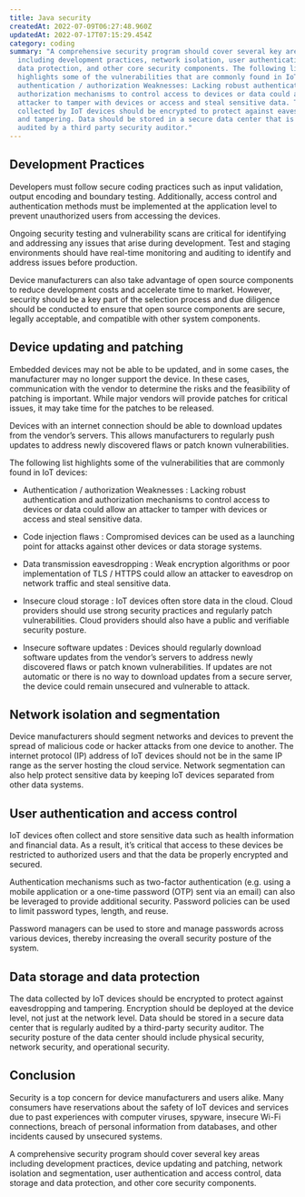 ```yaml
---
title: Java security
createdAt: 2022-07-09T06:27:48.960Z
updatedAt: 2022-07-17T07:15:29.454Z
category: coding
summary: "A comprehensive security program should cover several key areas
  including development practices, network isolation, user authentication and
  data protection, and other core security components. The following list
  highlights some of the vulnerabilities that are commonly found in IoT devices:
  authentication / authorization Weaknesses: Lacking robust authentication and
  authorization mechanisms to control access to devices or data could allow an
  attacker to tamper with devices or access and steal sensitive data. The data
  collected by IoT devices should be encrypted to protect against eavesdropping
  and tampering. Data should be stored in a secure data center that is regularly
  audited by a third party security auditor."
---
```


## Development Practices

Developers must follow secure coding practices such as input validation, output encoding and boundary testing. Additionally, access control and authentication methods must be implemented at the application level to prevent unauthorized users from accessing the devices.

Ongoing security testing and vulnerability scans are critical for identifying and addressing any issues that arise during development. Test and staging environments should have real-time monitoring and auditing to identify and address issues before production.

Device manufacturers can also take advantage of open source components to reduce development costs and accelerate time to market. However, security should be a key part of the selection process and due diligence should be conducted to ensure that open source components are secure, legally acceptable, and compatible with other system components.

## Device updating and patching

Embedded devices may not be able to be updated, and in some cases, the manufacturer may no longer support the device. In these cases, communication with the vendor to determine the risks and the feasibility of patching is important. While major vendors will provide patches for critical issues, it may take time for the patches to be released.

Devices with an internet connection should be able to download updates from the vendor’s servers. This allows manufacturers to regularly push updates to address newly discovered flaws or patch known vulnerabilities.

The following list highlights some of the vulnerabilities that are commonly found in IoT devices:

- Authentication / authorization Weaknesses : Lacking robust authentication and authorization mechanisms to control access to devices or data could allow an attacker to tamper with devices or access and steal sensitive data.

- Code injection flaws : Compromised devices can be used as a launching point for attacks against other devices or data storage systems.

- Data transmission eavesdropping : Weak encryption algorithms or poor implementation of TLS / HTTPS could allow an attacker to eavesdrop on network traffic and steal sensitive data.

- Insecure cloud storage : IoT devices often store data in the cloud. Cloud providers should use strong security practices and regularly patch vulnerabilities. Cloud providers should also have a public and verifiable security posture.

- Insecure software updates : Devices should regularly download software updates from the vendor’s servers to address newly discovered flaws or patch known vulnerabilities. If updates are not automatic or there is no way to download updates from a secure server, the device could remain unsecured and vulnerable to attack.

## Network isolation and segmentation

Device manufacturers should segment networks and devices to prevent the spread of malicious code or hacker attacks from one device to another. The internet protocol (IP) address of IoT devices should not be in the same IP range as the server hosting the cloud service. Network segmentation can also help protect sensitive data by keeping IoT devices separated from other data systems.

## User authentication and access control

IoT devices often collect and store sensitive data such as health information and financial data. As a result, it’s critical that access to these devices be restricted to authorized users and that the data be properly encrypted and secured.

Authentication mechanisms such as two-factor authentication (e.g. using a mobile application or a one-time password (OTP) sent via an email) can also be leveraged to provide additional security. Password policies can be used to limit password types, length, and reuse.

Password managers can be used to store and manage passwords across various devices, thereby increasing the overall security posture of the system.

## Data storage and data protection

The data collected by IoT devices should be encrypted to protect against eavesdropping and tampering. Encryption should be deployed at the device level, not just at the network level. Data should be stored in a secure data center that is regularly audited by a third-party security auditor. The security posture of the data center should include physical security, network security, and operational security.

## Conclusion

Security is a top concern for device manufacturers and users alike. Many consumers have reservations about the safety of IoT devices and services due to past experiences with computer viruses, spyware, insecure Wi-Fi connections, breach of personal information from databases, and other incidents caused by unsecured systems.

A comprehensive security program should cover several key areas including development practices, device updating and patching, network isolation and segmentation, user authentication and access control, data storage and data protection, and other core security components.
